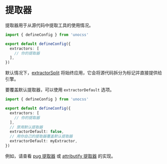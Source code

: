 # 提取器

提取器用于从源代码中提取工具的使用情况。

```ts [uno.config.ts]
import { defineConfig } from 'unocss'

export default defineConfig({
  extractors: [
    // 你的提取器
  ],
})
```

默认情况下，[extractorSplit](https://github.com/unocss/unocss/blob/main/packages-engine/core/src/extractors/split.ts) 将始终应用，它会将源代码拆分为标记并直接提供给引擎。

要覆盖默认提取器，可以使用 `extractorDefault` 选项。

```ts [uno.config.ts]
import { defineConfig } from 'unocss'

export default defineConfig({
  extractors: [
    // 你的提取器
  ],
  // 禁用默认提取器
  extractorDefault: false,
  // 用你自己的提取器覆盖默认提取器
  extractorDefault: myExtractor,
})
```

例如，请查看 [pug 提取器](https://github.com/unocss/unocss/tree/main/packages-integrations/extractor-pug) 或 [attributify 提取器](https://github.com/unocss/unocss/blob/main/packages-presets/preset-attributify/src/extractor.ts) 的实现。
